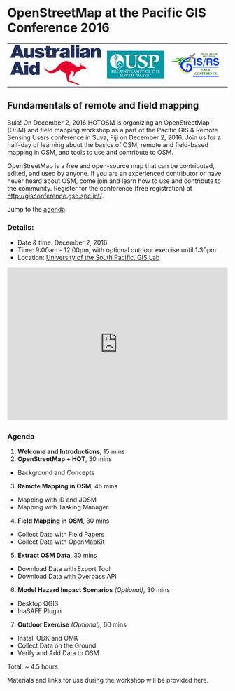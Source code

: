 # OpenStreetMap at the Pacific GIS Conference 2016

<table width="100%" border="0">
  <tr>    
  <td><img src="assets/images/australian-aid-logo.png" alt="" align="center" /></td>
  <td><img src="assets/images/usp-logo.png" alt="" align="center" /></td>
  <td><img src="assets/images/gis-rs-pac-usrconf-logo.png" alt="" align="center"/></td>
  </tr>
</table>

## Fundamentals of remote and field mapping

Bula! On December 2, 2016 HOTOSM is organizing an OpenStreetMap (OSM) and field mapping workshop as a part of the Pacific GIS & Remote Sensing Users conference in Suva, Fiji on December 2, 2016. Join us for a half-day of learning about the basics of OSM, remote and field-based mapping in OSM, and tools to use and contribute to OSM. 

OpenStreetMap is a free and open-source map that can be contributed, edited, and used by anyone. If you are an experienced contributor or have never heard about OSM, come join and learn how to use and contribute to the community. Register for the conference (free registration) at http://gisconference.gsd.spc.int/. 

Jump to the [agenda](#agenda).

### Details: 
  * Date & time: December 2, 2016
  * Time: 9:00am - 12:00pm, with optional outdoor exercise until 1:30pm
  * Location: [University of the South Pacific, GIS Lab](http://www.openstreetmap.org/?mlat=-18.14822&mlon=178.44420#map=19/-18.14822/178.44420&layers=H)

<iframe width="100%" height="350" frameborder="0" scrolling="no" marginheight="0" marginwidth="0" src="https://www.openstreetmap.org/export/embed.html?bbox=178.44249218702322%2C-18.149376746176873%2C178.44590127468112%2C-18.147070100631115&amp;layer=hot&amp;marker=-18.14822342720881%2C178.44419673085213"></iframe>

### Agenda

1. **Welcome and Introductions**, 15 mins
2. **OpenStreetMap + HOT**, 30 mins
  - Background and Concepts
3. **Remote Mapping in OSM**, 45 mins
  - Mapping with iD and JOSM	
  - Mapping with Tasking Manager	
4. **Field Mapping in OSM**, 30 mins
  - Collect Data with Field Papers
  - Collect Data with OpenMapKit
5. **Extract OSM Data**, 30 mins
  - Download Data with Export Tool
  - Download Data with Overpass API
6. **Model Hazard Impact Scenarios** *(Optional)*, 30 mins
  - Desktop QGIS
  - InaSAFE Plugin
7. **Outdoor Exercise** *(Optional)*, 60 mins
  - Install ODK and OMK
  - Collect Data on the Ground
  - Verify and Add Data to OSM
				 
Total: ~ 4.5 hours

Materials and links for use during the workshop will be provided here.
